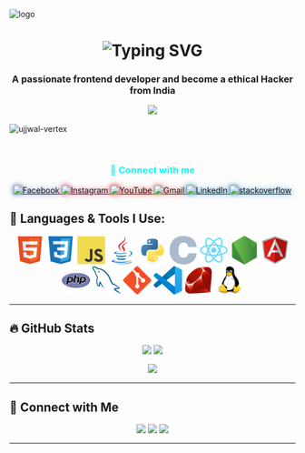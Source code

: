![logo](https://github.com/user-attachments/assets/2317299e-471e-43ac-95c7-8e05ed8f3771)



<h1 align="center">
  <img src="https://readme-typing-svg.herokuapp.com?font=Fira+Code&size=30&pause=1000&center=true&vCenter=true&width=435&lines=Hi+%F0%9F%91%8B%2C+I'm+Ujjwal+Kumar;A+Passionate+Web+Dev.;Full+Stack+Learner+%F0%9F%92%BB;Lover+of+Clean+UI+%F0%9F%92%A1" alt="Typing SVG" />
</h1>

<h3 align="center">A passionate frontend developer and become a ethical Hacker from India</h3>
<div align="center">
  <img src="https://media.giphy.com/media/f3iwJFOVOwuy7K6FFw/giphy.gif" width="310px">
</div>

<p align="left"> <img src="https://komarev.com/ghpvc/?username=ujjwal-vertex&label=Profile%20views&color=0e75b6&style=flat" alt="ujjwal-vertex" /> </p>

<p align="left"> <a href="https://twitter.com/" target="blank"><img src="https://img.shields.io/twitter/follow/?logo=twitter&style=for-the-badge" alt="" /></a> </p>

<h3 align="center" style="color:#00ffff;">🔗 Connect with me</h3>

<p align="center">
  <a href="https://fb.com/ujjwal%20tripathi" target="_blank">
    <img src="https://img.icons8.com/color/48/000000/facebook-new.png" alt="Facebook"
         style="transition: transform 0.3s ease, filter 0.3s ease; filter: drop-shadow(0 0 5px #4267B2);"
         onmouseover="this.style.transform='scale(1.2)'; this.style.filter='drop-shadow(0 0 10px #4267B2)';"
         onmouseout="this.style.transform='scale(1)'; this.style.filter='drop-shadow(0 0 5px #4267B2)';"/>
  </a>

  <a href="https://instagram.com/_ujjwal_tripathi_7" target="_blank">
    <img src="https://img.icons8.com/color/48/000000/instagram-new.png" alt="Instagram"
         style="transition: transform 0.3s ease, filter 0.3s ease; filter: drop-shadow(0 0 5px #E1306C);"
         onmouseover="this.style.transform='scale(1.2)'; this.style.filter='drop-shadow(0 0 10px #E1306C)';"
         onmouseout="this.style.transform='scale(1)'; this.style.filter='drop-shadow(0 0 5px #E1306C)';"/>
  </a>

  <a href="https://www.youtube.com/c/ujjwalmusicstudio" target="_blank">
    <img src="https://img.icons8.com/color/48/000000/youtube-play.png" alt="YouTube"
         style="transition: transform 0.3s ease, filter 0.3s ease; filter: drop-shadow(0 0 5px #FF0000);"
         onmouseover="this.style.transform='scale(1.2)'; this.style.filter='drop-shadow(0 0 10px #FF0000)';"
         onmouseout="this.style.transform='scale(1)'; this.style.filter='drop-shadow(0 0 5px #FF0000)';"/>
  </a>

  <a href="mailto:ujjwal2052005@gmail.com" target="_blank">
    <img src="https://img.icons8.com/color/48/000000/gmail--v1.png" alt="Gmail"
         style="transition: transform 0.3s ease, filter 0.3s ease; filter: drop-shadow(0 0 5px #D44638);"
         onmouseover="this.style.transform='scale(1.2)'; this.style.filter='drop-shadow(0 0 10px #D44638)';"
         onmouseout="this.style.transform='scale(1)'; this.style.filter='drop-shadow(0 0 5px #D44638)';"/>
  </a>

  <a href="https://www.linkedin.com/in/ujjawal-kumar-169297333" target="_blank">
    <img src="https://img.icons8.com/color/48/000000/linkedin.png" alt="LinkedIn"
         style="transition: transform 0.3s ease, filter 0.3s ease; filter: drop-shadow(0 0 5px #0077B5);"
         onmouseover="this.style.transform='scale(1.2)'; this.style.filter='drop-shadow(0 0 10px #0077B5)';"
         onmouseout="this.style.transform='scale(1)'; this.style.filter='drop-shadow(0 0 5px #0077B5)';"/>
  </a>
  <a href="https://stackoverflow.com/users/30141542/ujjawal-kumar" target="_blank">
    <img src="https://img.icons8.com/color/48/000000/stackoverflow.png" alt="stackoverflow"
         style="transition: transform 0.3s ease, filter 0.3s ease; filter: drop-shadow(0 0 5px #0077B5);"
         onmouseover="this.style.transform='scale(1.2)'; this.style.filter='drop-shadow(0 0 10px #0077B5)';"
         onmouseout="this.style.transform='scale(1)'; this.style.filter='drop-shadow(0 0 5px #0077B5)';"/>
  </a>
</p>


## 🚀 Languages & Tools I Use:

<p align="center">
  <a href="#"><img src="https://raw.githubusercontent.com/devicons/devicon/master/icons/html5/html5-original.svg" title="HTML5" alt="HTML" width="50" height="50"/></a>
  <a href="#"><img src="https://raw.githubusercontent.com/devicons/devicon/master/icons/css3/css3-original.svg" title="CSS3" alt="CSS" width="50" height="50"/></a>
  <a href="#"><img src="https://raw.githubusercontent.com/devicons/devicon/master/icons/javascript/javascript-original.svg" title="JavaScript" alt="JavaScript" width="50" height="50"/></a>
  <a href="#"><img src="https://raw.githubusercontent.com/devicons/devicon/master/icons/java/java-original.svg" title="Java" alt="Java" width="50" height="50"/></a>
  <a href="#"><img src="https://raw.githubusercontent.com/devicons/devicon/master/icons/python/python-original.svg" title="Python" alt="Python" width="50" height="50"/></a>
  <a href="#"><img src="https://raw.githubusercontent.com/devicons/devicon/master/icons/c/c-original.svg" title="C" alt="C" width="50" height="50"/></a>
  <a href="#"><img src="https://raw.githubusercontent.com/devicons/devicon/master/icons/react/react-original.svg" title="ReactJS" alt="ReactJS" width="50" height="50"/></a>
  <a href="#"><img src="https://raw.githubusercontent.com/devicons/devicon/master/icons/nodejs/nodejs-original.svg" title="NodeJS" alt="NodeJS" width="50" height="50"/></a>
  <a href="#"><img src="https://raw.githubusercontent.com/devicons/devicon/master/icons/angularjs/angularjs-original.svg" title="angularJS" alt="angularJS" width="50" height="50"/></a>
  <a href="#"><img src="https://raw.githubusercontent.com/devicons/devicon/master/icons/php/php-original.svg" title="php" alt="php" width="50" height="50"/></a>
  <a href="#"><img src="https://raw.githubusercontent.com/devicons/devicon/master/icons/mysql/mysql-original.svg" title="mysql" alt="mysql" width="50" height="50"/></a>
  <a href="#"><img src="https://raw.githubusercontent.com/devicons/devicon/master/icons/git/git-original.svg" title="git" alt="git" width="50" height="50"/></a>
  <a href="#"><img src="https://raw.githubusercontent.com/devicons/devicon/master/icons/vscode/vscode-original.svg" title="vscode" alt="vscode" width="50" height="50"/></a>
  <a href="#"><img src="https://raw.githubusercontent.com/devicons/devicon/master/icons/ruby/ruby-original.svg" title="ruby" alt="ruby" width="50" height="50"/></a>
  <a href="#"><img src="https://raw.githubusercontent.com/devicons/devicon/master/icons/linux/linux-original.svg" title="linux" alt="linux" width="50" height="50"/></a>
</p>

---

## 🔥 GitHub Stats

<p align="center">
  <img src="https://github-readme-stats.vercel.app/api?username=ujjwal-vertex&show_icons=true&theme=radical&border_radius=15" width="48%" />
  <img src="https://github-readme-stats.vercel.app/api/top-langs/?username=ujjwal-vertex&layout=compact&theme=radical&border_radius=15" width="48%" />
</p>

<p align="center">
  <img src="https://github-readme-streak-stats.herokuapp.com?user=ujjwal-vertex&theme=radical&border_radius=15&date_format=M%20j%5B%2C%20Y%5D" />
</p>

---

## 🧠 Connect with Me

<p align="center">
  <a href="mailto:ujjwal2042005@gmial.com"><img src="https://img.shields.io/badge/Email-ujjwal2052005@gmial.com-red?style=for-the-badge&logo=gmail"></a>
  <a href="https://www.linkedin.com/in/ujjawal-kumar-169297333"><img src="https://img.shields.io/badge/LinkedIn-ujjawal--kumar-blue?style=for-the-badge&logo=linkedin"></a>
  <a href="https://github.com/ujjwal-vertex"><img src="https://img.shields.io/badge/GitHub-ujjwal--vertex-black?style=for-the-badge&logo=github"></a>
</p>

---


